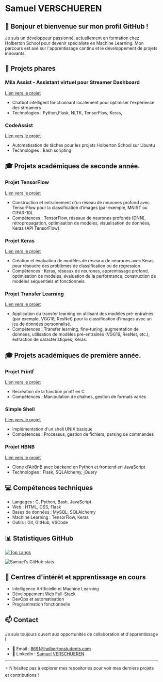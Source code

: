 # Samuel VERSCHUEREN

## 👋 Bonjour et bienvenue sur mon profil GitHub !

Je suis un développeur passionné, actuellement en formation chez Holberton School pour devenir spécialiste en Machine Learning. Mon parcours est axé sur l'apprentissage continu et le développement de projets innovants.

## 🚀 Projets phares

### Mila Assist - Assistant virtuel pour Streamer Dashboard

[Lien vers le projet](https://github.com/Ezio-33/Mila-Assist-Assistant-virtuel-pour-streameur)

- Chatbot intelligent fonctionnant localement pour optimiser l'expérience des streamers
- Technologies : Python,Flask, NLTK, TensorFlow, Keras,

### CodeAssist

[Lien vers le projet](https://github.com/Ezio-33/CodeAssist)

- Automatisation de tâches pour les projets Holberton School sur Ubuntu
- Technologies : Bash scripting

## 🎓 Projets académiques de seconde année.

### Projet TensorFlow

[Lien vers le projet](https://github.com/Ezio-33/holbertonschool-machine_learning/tree/main/supervised_learning/tensorflow)

- Construction et entraînement d'un réseau de neurones profond avec TensorFlow pour la classification d'images (par exemple, MNIST ou CIFAR-10).
- Compétences : TensorFlow, réseaux de neurones profonds (DNN), rétropropagation, optimisation de modèles, visualisation de données, Keras (API TensorFlow).

### Projet Keras

[Lien vers le projet](https://github.com/Ezio-33/holbertonschool-machine_learning/tree/main/supervised_learning/keras)

- Création et évaluation de modèles de réseaux de neurones avec Keras pour résoudre des problèmes de classification ou de régression.
- Compétences : Keras, réseaux de neurones, apprentissage profond, optimisation de modèles, évaluation de la performance, construction de modèles séquentiels et fonctionnels.

### Projet Transfer Learning

[Lien vers le projet](https://github.com/Ezio-33/holbertonschool-machine_learning/tree/main/supervised_learning/transfer_learning)

- Application du transfer learning en utilisant des modèles pré-entraînés (par exemple, VGG16, ResNet) pour la classification d'images avec un jeu de données personnalisé.
- Compétences : Transfer learning, fine-tuning, augmentation de données, utilisation de modèles pré-entraînés (VGG16, ResNet, etc.), extraction de caractéristiques, Keras.

## 🎓 Projets académiques de première année.

### Projet Printf

[Lien vers le projet](https://github.com/Ezio-33/holbertonschool-printf)

- Recréation de la fonction printf en C
- Compétences : Manipulation de chaînes, gestion de formats variés

### Simple Shell

[Lien vers le projet](https://github.com/Thomas3300000/holbertonschool-simple_shell/tree/Samuel)

- Implémentation d'un shell UNIX basique
- Compétences : Processus, gestion de fichiers, parsing de commandes

### Projet HBNB

[Lien vers le projet](https://github.com/Thomas3300000/holbertonschool-AirBnB_clone_v4)

- Clone d'AirBnB avec backend en Python et frontend en JavaScript
- Technologies : Flask, SQLAlchemy, jQuery

## 💻 Compétences techniques

- Langages : C, Python, Bash, JavaScript
- Web : HTML, CSS, Flask
- Bases de données : MySQL, SQLAlchemy
- Machine Learning : TensorFlow, Keras
- Outils : Git, GitHub, VSCode

## 📊 Statistiques GitHub

[![Top Langs](https://github-readme-stats.vercel.app/api/top-langs/?username=Ezio-33&layout=compact&theme=vision-friendly-dark)](https://github.com/anuraghazra/github-readme-stats)

![Samuel's GitHub stats](https://github-readme-stats.vercel.app/api?username=Ezio-33&show_icons=true&theme=radical)

## 🌱 Centres d'intérêt et apprentissage en cours

- Intelligence Artificielle et Machine Learning
- Développement Web Full-Stack
- DevOps et automatisation
- Programmation fonctionnelle

## 📫 Contact

Je suis toujours ouvert aux opportunités de collaboration et d'apprentissage !

- 📧 Email : [8691@holbertonstudents.com](mailto:8691@holbertonstudents.com)
- 💼 LinkedIn : [Samuel VERSCHUEREN](https://www.linkedin.com/in/samuel-verschueren-9b25621b2/)

---

⭐️ N'hésitez pas à explorer mes repositories pour voir mes derniers projets et contributions !
